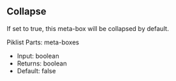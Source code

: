 ## Collapse

If set to true, this meta-box will be collapsed by default.

Piklist Parts: meta-boxes

* Input:  boolean
* Returns:  boolean
* Default:  false
